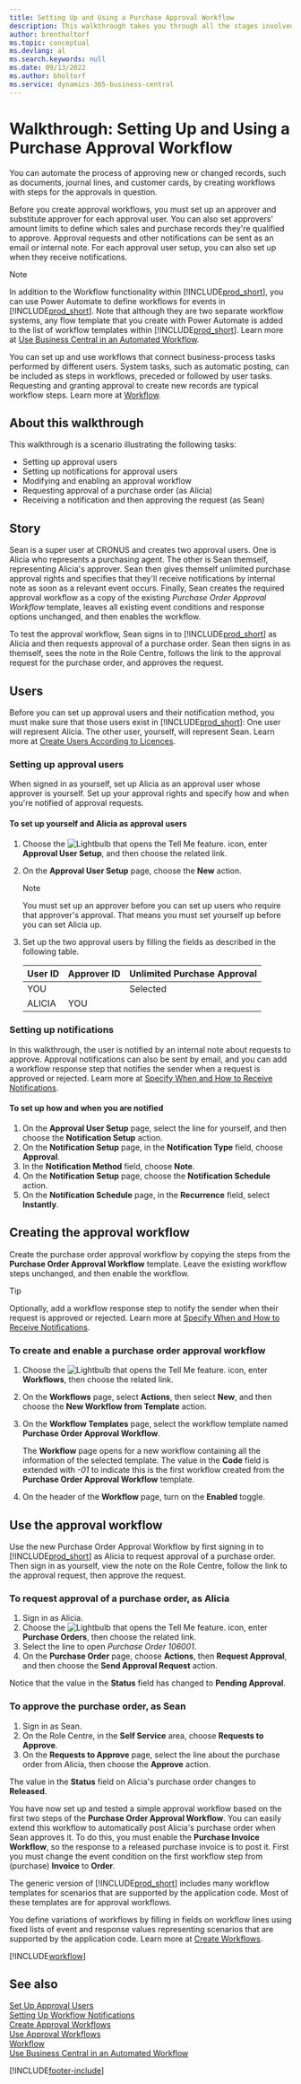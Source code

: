 ```yaml
---
title: Setting Up and Using a Purchase Approval Workflow
description: This walkthrough takes you through all the stages involved in setting up and using a purchase approval workflow in Business Central.
author: brentholtorf
ms.topic: conceptual
ms.devlang: al
ms.search.keywords: null
ms.date: 09/13/2022
ms.author: bholtorf
ms.service: dynamics-365-business-central
---
```

# <a name="walkthrough-setting-up-and-using-a-purchase-approval-workflow"></a>Walkthrough: Setting Up and Using a Purchase Approval Workflow

You can automate the process of approving new or changed records, such as documents, journal lines, and customer cards, by creating workflows with steps for the approvals in question.

Before you create approval workflows, you must set up an approver and substitute approver for each approval user. You can also set approvers' amount limits to define which sales and purchase records they're qualified to approve. Approval requests and other notifications can be sent as an email or internal note. For each approval user setup, you can also set up when they receive notifications.

> [!NOTE]
> In addition to the Workflow functionality within [!INCLUDE[prod_short](includes/prod_short.md)], you can use Power Automate to define workflows for events in [!INCLUDE[prod_short](includes/prod_short.md)]. Note that although they are two separate workflow systems, any flow template that you create with Power Automate is added to the list of workflow templates within [!INCLUDE[prod_short](includes/prod_short.md)]. Learn more at [Use Business Central in an Automated Workflow](across-how-use-financials-data-source-flow.md).  

You can set up and use workflows that connect business-process tasks performed by different users. System tasks, such as automatic posting, can be included as steps in workflows, preceded or followed by user tasks. Requesting and granting approval to create new records are typical workflow steps. Learn more at [Workflow](across-workflow.md).  

## <a name="about-this-walkthrough"></a>About this walkthrough

This walkthrough is a scenario illustrating the following tasks:  

- Setting up approval users  
- Setting up notifications for approval users  
- Modifying and enabling an approval workflow  
- Requesting approval of a purchase order (as Alicia)  
- Receiving a notification and then approving the request (as Sean)  

## <a name="story"></a>Story

Sean is a super user at CRONUS and creates two approval users. One is Alicia who represents a purchasing agent. The other is Sean themself, representing Alicia's approver. Sean then gives themself unlimited purchase approval rights and specifies that they'll receive notifications by internal note as soon as a relevant event occurs. Finally, Sean creates the required approval workflow as a copy of the existing *Purchase Order Approval Workflow* template, leaves all existing event conditions and response options unchanged, and then enables the workflow.  

To test the approval workflow, Sean signs in to [!INCLUDE[prod_short](includes/prod_short.md)] as Alicia and then requests approval of a purchase order. Sean then signs in as themself, sees the note in the Role Centre, follows the link to the approval request for the purchase order, and approves the request.  

## <a name="users"></a>Users

Before you can set up approval users and their notification method, you must make sure that those users exist in [!INCLUDE[prod_short](includes/prod_short.md)]: One user will represent Alicia. The other user, yourself, will represent Sean. Learn more at [Create Users According to Licences](ui-how-users-permissions.md).

### <a name="setting-up-approval-users"></a>Setting up approval users

When signed in as yourself, set up Alicia as an approval user whose approver is yourself. Set up your approval rights and specify how and when you're notified of approval requests.  

#### <a name="to-set-up-yourself-and-alicia-as-approval-users"></a>To set up yourself and Alicia as approval users

1. Choose the ![Lightbulb that opens the Tell Me feature.](media/ui-search/search_small.png "Tell me what you want to do") icon, enter **Approval User Setup**, and then choose the related link.  
2. On the **Approval User Setup** page, choose the **New** action.  

    > [!NOTE]  
    >  You must set up an approver before you can set up users who require that approver's approval. That means you must set yourself up before you can set Alicia up.  

3. Set up the two approval users by filling the fields as described in the following table.  

    |User ID|Approver ID|Unlimited Purchase Approval|  
    |-------|-----------|---------------------------|  
    |YOU||Selected|
    |ALICIA|YOU||

### <a name="setting-up-notifications"></a>Setting up notifications

In this walkthrough, the user is notified by an internal note about requests to approve. Approval notifications can also be sent by email, and you can add a workflow response step that notifies the sender when a request is approved or rejected. Learn more at [Specify When and How to Receive Notifications](across-how-to-specify-when-and-how-to-receive-notifications.md).

#### <a name="to-set-up-how-and-when-you-are-notified"></a>To set up how and when you are notified

1. On the **Approval User Setup** page, select the line for yourself, and then choose the **Notification Setup** action.  
2. On the **Notification Setup** page, in the **Notification Type** field, choose **Approval**.  
3. In the **Notification Method** field, choose **Note**.  
4. On the **Notification Setup** page, choose the **Notification Schedule** action.  
5. On the **Notification Schedule** page, in the **Recurrence** field, select **Instantly**.  

## <a name="creating-the-approval-workflow"></a>Creating the approval workflow

Create the purchase order approval workflow by copying the steps from the **Purchase Order Approval Workflow** template. Leave the existing workflow steps unchanged, and then enable the workflow.  

> [!TIP]
> Optionally, add a workflow response step to notify the sender when their request is approved or rejected. Learn more at [Specify When and How to Receive Notifications](across-how-to-specify-when-and-how-to-receive-notifications.md).

### <a name="to-create-and-enable-a-purchase-order-approval-workflow"></a>To create and enable a purchase order approval workflow

1. Choose the ![Lightbulb that opens the Tell Me feature.](media/ui-search/search_small.png "Tell me what you want to do") icon, enter **Workflows**, then choose the related link.  
2. On the **Workflows** page, select **Actions**, then select **New**, and then choose the **New Workflow from Template** action.  
3. On the **Workflow Templates** page, select the workflow template named **Purchase Order Approval Workflow**.  

   The **Workflow** page opens for a new workflow containing all the information of the selected template. The value in the **Code** field is extended with *-01* to indicate this is the first workflow created from the **Purchase Order Approval Workflow** template.  
4. On the header of the **Workflow** page, turn on the **Enabled** toggle.  

## <a name="use-the-approval-workflow"></a>Use the approval workflow

Use the new Purchase Order Approval Workflow by first signing in to [!INCLUDE[prod_short](includes/prod_short.md)] as Alicia to request approval of a purchase order. Then sign in as yourself, view the note on the Role Centre, follow the link to the approval request, then approve the request.  

### <a name="to-request-approval-of-a-purchase-order-as-alicia"></a>To request approval of a purchase order, as Alicia

1. Sign in as Alicia.
2. Choose the ![Lightbulb that opens the Tell Me feature.](media/ui-search/search_small.png "Tell me what you want to do") icon, enter **Purchase Orders**, then choose the related link.  
3. Select the line to open *Purchase Order 106001*.  
4. On the **Purchase Order** page, choose **Actions**, then **Request Approval**, and then choose the **Send Approval Request** action.  

Notice that the value in the **Status** field has changed to **Pending Approval**.  

### <a name="to-approve-the-purchase-order-as-sean"></a>To approve the purchase order, as Sean

1. Sign in as Sean.
2. On the Role Centre, in the **Self Service** area, choose **Requests to Approve**.
3. On the **Requests to Approve** page, select the line about the purchase order from Alicia, then choose the **Approve** action.  

The value in the **Status** field on Alicia's purchase order changes to **Released**.  

You have now set up and tested a simple approval workflow based on the first two steps of the **Purchase Order Approval Workflow**. You can easily extend this workflow to automatically post Alicia's purchase order when Sean approves it. To do this, you must enable the **Purchase Invoice Workflow**, so the response to a released purchase invoice is to post it. First you must change the event condition on the first workflow step from (purchase) **Invoice** to **Order**.  

The generic version of [!INCLUDE[prod_short](includes/prod_short.md)] includes many workflow templates for scenarios that are supported by the application code. Most of these templates are for approval workflows.  

You define variations of workflows by filling in fields on workflow lines using fixed lists of event and response values representing scenarios that are supported by the application code. Learn more at [Create Workflows](across-how-to-create-workflows.md).  

[!INCLUDE[workflow](includes/workflow.md)]

## <a name="see-also"></a>See also

[Set Up Approval Users](across-how-to-set-up-approval-users.md)  
[Setting Up Workflow Notifications](across-setting-up-workflow-notifications.md)  
[Create Approval Workflows](across-how-to-create-workflows.md)  
[Use Approval Workflows](across-how-use-approval-workflows.md)  
[Workflow](across-workflow.md)  
[Use Business Central in an Automated Workflow](across-how-use-financials-data-source-flow.md)  


[!INCLUDE[footer-include](includes/footer-banner.md)]
